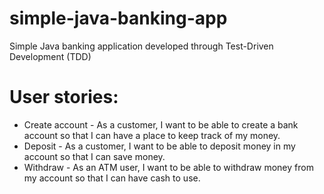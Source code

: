 # simple-java-banking-app
Simple Java banking application developed through Test-Driven Development (TDD)

# User stories:
* Create account - As a customer, I want to be able to create a bank account so that I can have a place to keep track of my money. <br>
* Deposit - As a customer, I want to be able to deposit money in my account so that I can save money. <br>
* Withdraw - As an ATM user, I want to be able to withdraw money from my account so that I can have cash to use. <br>
